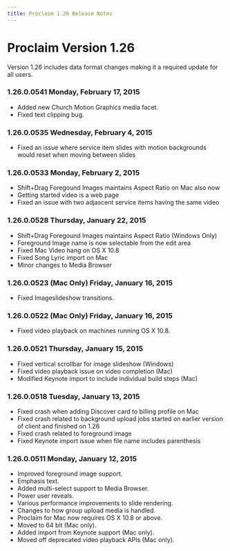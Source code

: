```yaml
---
title: Proclaim 1.26 Release Notes
---
```


# Proclaim Version 1.26

Version 1.26 includes data format changes making it a required update for all users.

### 1.26.0.0541 Monday, February 17, 2015
* Added new Church Motion Graphics media facet.
* Fixed text clipping bug.

### 1.26.0.0535 Wednesday, February 4, 2015
* Fixed an issue where service item slides with motion backgrounds would reset when moving between slides

### 1.26.0.0533 Monday, February 2, 2015
* Shift+Drag Foregound Images maintains Aspect Ratio on Mac also now
* Getting started video is a web page
* Fixed an issue with two adjascent service items having the same video

### 1.26.0.0528 Thursday, January 22, 2015
* Shift+Drag Foregound Images maintains Aspect Ratio (Windows Only)
* Foreground Image name is now selectable from the edit area
* Fixed Mac Video hang on OS X 10.8
* Fixed Song Lyric import on Mac
* Minor changes to Media Browser

### 1.26.0.0523 (Mac Only) Friday, January 16, 2015
* Fixed Imageslideshow transitions.

### 1.26.0.0522 (Mac Only) Friday, January 16, 2015
* Fixed video playback on machines running OS X 10.8.

### 1.26.0.0521 Thursday, January 15, 2015
* Fixed vertical scrollbar for image slideshow (Windows)
* Fixed video playback issue on video completion (Mac)
* Modified Keynote import to include individual build steps (Mac)

### 1.26.0.0518 Tuesday, January 13, 2015
* Fixed crash when adding Discover card to billing profile on Mac
* Fixed crash related to background upload jobs started on earlier version of client and finished on 1.26
* Fixed crash related to foreground image
* Fixed Keynote import issue when file name includes parenthesis

### 1.26.0.0511 Monday, January 12, 2015
* Improved foreground image support.
* Emphasis text.
* Added multi-select support to Media Browser.
* Power user reveals.
* Various performance improvements to slide rendering.
* Changes to how group upload media is handled.
* Proclaim for Mac now requires OS X 10.8 or above.
* Moved to 64 bit (Mac only).
* Added import from Keynote support (Mac only).
* Moved off deprecated video playback APIs (Mac only).
